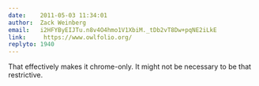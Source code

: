 ```yaml
---
date:    2011-05-03 11:34:01
author:  Zack Weinberg
email:   i2HFYByEIJTu.n8v4O4hmo1V1XbiM._tDb2vT8Dw+pqNE2iLkE
link:     https://www.owlfolio.org/
replyto: 1940
---
```


That effectively makes it chrome-only.  It might not be necessary to be that restrictive.
